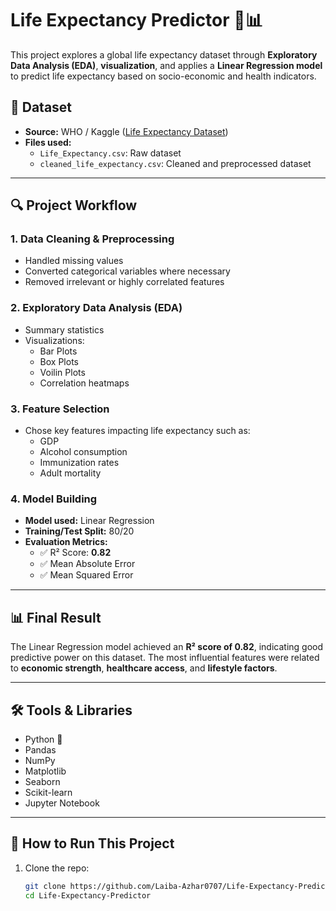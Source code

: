 # Life Expectancy Predictor 🧬📊

This project explores a global life expectancy dataset through **Exploratory Data Analysis (EDA)**, **visualization**, and applies a **Linear Regression model** to predict life expectancy based on socio-economic and health indicators.

## 📁 Dataset
- **Source:** WHO / Kaggle ([Life Expectancy Dataset](https://www.kaggle.com/datasets/kumarajarshi/life-expectancy-who))
- **Files used:**
  - `Life_Expectancy.csv`: Raw dataset
  - `cleaned_life_expectancy.csv`: Cleaned and preprocessed dataset

---

## 🔍 Project Workflow

### 1. Data Cleaning & Preprocessing
- Handled missing values
- Converted categorical variables where necessary
- Removed irrelevant or highly correlated features

### 2. Exploratory Data Analysis (EDA)
- Summary statistics
- Visualizations:
  - Bar Plots
  - Box Plots
  - Voilin Plots
  - Correlation heatmaps
  

### 3. Feature Selection
- Chose key features impacting life expectancy such as:
  - GDP
  - Alcohol consumption
  - Immunization rates
  - Adult mortality

### 4. Model Building
- **Model used:** Linear Regression
- **Training/Test Split:** 80/20
- **Evaluation Metrics:**
  - ✅ R² Score: **0.82**
  - ✅ Mean Absolute Error
  - ✅ Mean Squared Error

---

## 📊 Final Result

The Linear Regression model achieved an **R² score of 0.82**, indicating good predictive power on this dataset. The most influential features were related to **economic strength**, **healthcare access**, and **lifestyle factors**.

---

## 🛠️ Tools & Libraries
- Python 🐍
- Pandas
- NumPy
- Matplotlib
- Seaborn
- Scikit-learn
- Jupyter Notebook

---

## 🚀 How to Run This Project

1. Clone the repo:
   ```bash
   git clone https://github.com/Laiba-Azhar0707/Life-Expectancy-Predictor.git
   cd Life-Expectancy-Predictor
